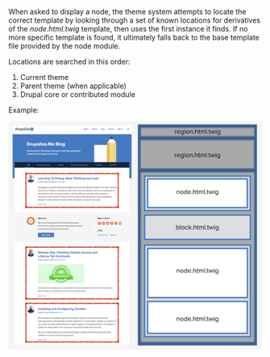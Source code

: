 When asked to display a node, the theme system attempts to locate the correct template by looking through a set of known locations for derivatives of the _node.html.twig_ template, then uses the first instance it finds. If no more specific template is found, it ultimately falls back to the base template file provided by the node module.

Locations are searched in this order:

1. Current theme
2. Parent theme \(when applicable\)
3. Drupal core or contributed module

Example:

![](/assets/concept-template-node-many.png)

